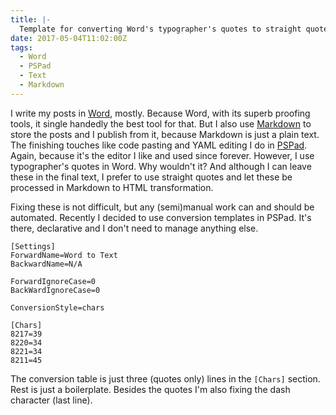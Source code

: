 ```yaml
---
title: |-
  Template for converting Word's typographer's quotes to straight quotes in PSPad  
date: 2017-05-04T11:02:00Z
tags:
  - Word
  - PSPad
  - Text
  - Markdown
---
```

I write my posts in [Word][2], mostly. Because Word, with its superb proofing tools, it single handedly the best tool for that. But I also use [Markdown][3] to store the posts and I publish from it, because Markdown is just a plain text. The finishing touches like code pasting and YAML editing I do in [PSPad][3]. Again, because it's the editor I like and used since forever. However, I use typographer's quotes in Word. Why wouldn't it? And although I can leave these in the final text, I prefer to use straight quotes and let these be processed in Markdown to HTML transformation.

<!-- excerpt -->

Fixing these is not difficult, but any (semi)manual work can and should be automated. Recently I decided to use conversion templates in PSPad. It's there, declarative and I don't need to manage anything else.

```text
[Settings]
ForwardName=Word to Text
BackwardName=N/A

ForwardIgnoreCase=0
BackWardIgnoreCase=0

ConversionStyle=chars

[Chars]
8217=39
8220=34
8221=34
8211=45
```

The conversion table is just three (quotes only) lines in the `[Chars]` section. Rest is just a boilerplate. Besides the quotes I'm also fixing the dash character (last line).

[1]: http://www.pspad.com/
[2]: https://products.office.com/en/word
[3]: https://en.wikipedia.org/wiki/Markdown